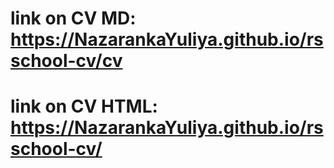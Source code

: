 # link on CV MD: https://NazarankaYuliya.github.io/rsschool-cv/cv

# link on CV HTML: https://NazarankaYuliya.github.io/rsschool-cv/
